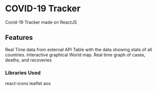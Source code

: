 # COVID-19 Tracker

Covid-19 Tracker made on ReactJS

## Features

Real Time data from external API
Table with the data showing stats of all countries.
Interactive graphical World map.
Real time graph of cases, deaths, and recoveries

### Libraries Used

react-icons
leaflet
aos



